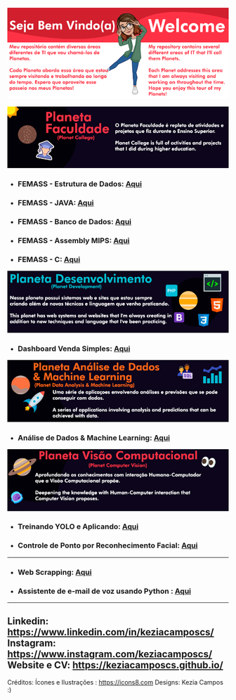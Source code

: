 ![alt text](https://github.com/keziacamposcs/keziacamposcs/blob/main/images/Prancheta%201.png)

![alt text](https://github.com/keziacamposcs/keziacamposcs/blob/main/images/Prancheta%202.png)
* ### FEMASS - Estrutura de Dados: [Aqui](https://github.com/keziacamposcs/Femass_EstruturaDeDados_C)
* ### FEMASS - JAVA: [Aqui](https://github.com/keziacamposcs/Femass_Java)
* ### FEMASS - Banco de Dados: [Aqui](https://github.com/keziacamposcs/Femass_BancoDeDados)
* ### FEMASS - Assembly MIPS: [Aqui](https://github.com/keziacamposcs/Femass_AssemblyMIPS)
* ### FEMASS - C: [Aqui](https://github.com/keziacamposcs/Femass_C)

![alt text](https://github.com/keziacamposcs/keziacamposcs/blob/main/images/Prancheta%203.png)
* ### Dashboard Venda Simples: [Aqui](https://github.com/keziacamposcs/dashboard_vendas_simples)

![alt text](https://github.com/keziacamposcs/keziacamposcs/blob/main/images/Prancheta%204.png)
* ### Análise de Dados & Machine Learning: [Aqui](https://github.com/keziacamposcs/AnaliseDeDados-e-MachineLearning)

![alt text](https://github.com/keziacamposcs/keziacamposcs/blob/main/images/Prancheta%205-1.png)
* ### Treinando YOLO e Aplicando: [Aqui](https://github.com/keziacamposcs/TreinandocomYOLOeAplicando)
* ### Controle de Ponto por Reconhecimento Facial: [Aqui](https://github.com/keziacamposcs/ControlePontoReconhecimentoFacial)
---
* ### Web Scrapping: [Aqui](https://github.com/keziacamposcs/WebScraping)
* ### Assistente de e-mail de voz usando Python : [Aqui](https://github.com/keziacamposcs/IA_emailPython)

---
Linkedin: https://www.linkedin.com/in/keziacamposcs/
Instagram: https://www.instagram.com/keziacamposcs/
Website e CV: https://keziacamposcs.github.io/
---
Créditos:
Ícones e Ilustrações : https://icons8.com
Designs: Kezia Campos :)
